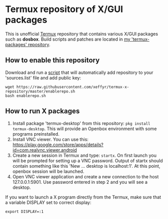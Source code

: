 # Termux repository of X/GUI packages
This is unofficial [Termux](https://github.com/termux/termux-app) repository that contains various X/GUI packages such as **dosbox**.
Build scripts and patches are located in [my 'termux-packages' repository](https://github.com/xeffyr/termux-packages/tree/termux-x-packages).

## How to enable this repository
Download and run a [script](https://github.com/xeffyr/termux-x-repository/blob/master/enablerepo.sh) that will automatically add repository to your 'sources.list' file and add public key:
```
wget https://raw.githubusercontent.com/xeffyr/termux-x-repository/master/enablerepo.sh
bash enablerepo.sh
```

## How to run X packages
1. Install package 'termux-desktop' from this repository: `pkg install termux-desktop`. This will provide an Openbox environment with some programs preinstalled.
2. Install VNC viewer. You can use this: https://play.google.com/store/apps/details?id=com.realvnc.viewer.android
3. Create a new session in Termux and type: `startx`. On first launch you will be prompted for setting up a VNC password.
Output of startx should contain something like this 'New ... desktop is localhost:1'. At this point, openbox session will
be launched.
4. Open VNC viewer application and create a new connection to the host 127.0.0.1:5901. Use password entered in step 2 and you will see a desktop.

If you want to launch a X program directly from the Termux, make sure that a variable DISPLAY set to correct display:
```
export DISPLAY=:1
```
